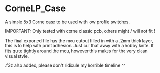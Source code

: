 # CorneLP_Case
A simple 5x3 Corne case to be used with low profile switches.

IMPORTANT: Only tested with corne classic pcb, others might / will not fit !

The final exported file has the mcu cutout filled in with a .2mm thick layer, this is to help with print adhesion. Just cut that away with a hobby knife. 
It fits quite tightly around the mcu, however this makes for the very clean visual style. 

.f3z also added, please don't ridicule my horrible timeline ^^
